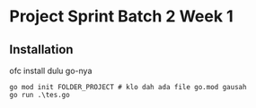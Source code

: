 # Project Sprint Batch 2 Week 1

## Installation

ofc install dulu go-nya

```
go mod init FOLDER_PROJECT # klo dah ada file go.mod gausah
go run .\tes.go
```
